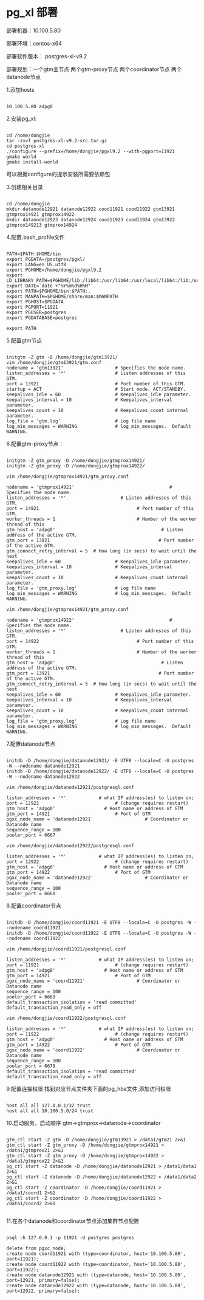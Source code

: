 pg_xl 部署
=======

部署机器：10.100.5.80

部署环境：centos-x64

部署软件版本： postgres-xl-v9.2

部署规划：一个gtm主节点 两个gtm-proxy节点 两个coordinator节点 两个datanode节点

1.添加hosts
<pre><code>
10.100.5.80	adpg0
</code></pre>

2.安装pg_xl:
<pre><code>
cd /home/dongjie
tar -zxvf postgres-xl-v9.2-src.tar.gz
cd postgres-xl
./configure --prefix=/home/dongjie/pgxl9.2 --with-pgport=11921  
gmake world
gmake install-world
</code></pre>
可以根据configure的提示安装所需要依赖包

3.创建相关目录
<pre><code>
cd /home/dongjie
mkdir datanode12921 datanode12922 cood11921 cood11922 gtm13921 gtmprox14921 gtmprox14922
mkdir datanode12923 datanode12924 cood11923 cood11924 gtm13922 gtmprox149213 gtmprox14924
</code></pre>

4.配置.bash_profile文件
<pre><code>
PATH=$PATH:$HOME/bin
export PGDATA=/postgres/pgxl/
export LANG=en_US.utf8
export PGHOME=/home/dongjie/pgxl9.2
export LD_LIBRARY_PATH=$PGHOME/lib:/lib64:/usr/lib64:/usr/local/lib64:/lib:/usr/lib:/usr/local/lib:$LD_LIBRARY_PATH
export DATE=`date +"%Y%m%d%H%M"`
export PATH=$PGHOME/bin:$PATH:.
export MANPATH=$PGHOME/share/man:$MANPATH
export PGHOST=$PGDATA
export PGPORT=11921
export PGUSER=postgres
export PGDATABASE=postgres

export PATH
</code></pre>

5.配置gtm节点
<pre><code>
initgtm -Z gtm -D /home/dongjie/gtm13921/
vim /home/dongjie/gtm13921/gtm.conf
nodename = 'gtm13921'                   # Specifies the node name.
listen_addresses = '*'                  # Listen addresses of this GTM.
port = 13921                            # Port number of this GTM.
startup = ACT                           # Start mode. ACT/STANDBY.
keepalives_idle = 60                    # Keepalives_idle parameter.
keepalives_interval = 10                # Keepalives_interval parameter.
keepalives_count = 10                   # Keepalives_count internal parameter.
log_file = 'gtm.log'                    # Log file name
log_min_messages = WARNING              # log_min_messages.  Default WARNING.
</code></pre>

6.配置gtm-proxy节点：
<pre><code>
initgtm -Z gtm_proxy -D /home/dongjie/gtmprox14921/
initgtm -Z gtm_proxy -D /home/dongjie/gtmprox14922/

vim /home/dongjie/gtmprox14921/gtm_proxy.conf

nodename = 'gtmprox14921'                                   # Specifies the node name.
listen_addresses = '*'                    # Listen addresses of this GTM.
port = 14921                                    # Port number of this GTM.
worker_threads = 1                              # Number of the worker thread of this
gtm_host = 'adpg0'                                       # Listen address of the active GTM.
gtm_port = 13921                                        # Port number of the active GTM.
gtm_connect_retry_interval = 5  # How long (in secs) to wait until the next
keepalives_idle = 60                    # Keepalives_idle parameter.
keepalives_interval = 10                # Keepalives_interval parameter.
keepalives_count = 10                   # Keepalives_count internal parameter.
log_file = 'gtm_proxy.log'              # Log file name
log_min_messages = WARNING              # log_min_messages.  Default WARNING.

vim /home/dongjie/gtmprox14921/gtm_proxy.conf

nodename = 'gtmprox14922'                                   # Specifies the node name.
listen_addresses = '*'                    # Listen addresses of this GTM.
port = 14922                                    # Port number of this GTM.
worker_threads = 1                              # Number of the worker thread of this
gtm_host = 'adpg0'                                       # Listen address of the active GTM.
gtm_port = 13921                                        # Port number of the active GTM.
gtm_connect_retry_interval = 5  # How long (in secs) to wait until the next
keepalives_idle = 60                    # Keepalives_idle parameter.
keepalives_interval = 10                # Keepalives_interval parameter.
keepalives_count = 10                   # Keepalives_count internal parameter.
log_file = 'gtm_proxy.log'              # Log file name
log_min_messages = WARNING              # log_min_messages.  Default WARNING.
</code></pre>

7.配置datanode节点
<pre><code>
initdb -D /home/dongjie/datanode12921/ -E UTF8 --locale=C -U postgres -W --nodename datanode12921
initdb -D /home/dongjie/datanode12922/ -E UTF8 --locale=C -U postgres -W --nodename datanode12922

vim /home/dongjie/datanode12921/postgresql.conf

listen_addresses = '*'            # what IP address(es) to listen on;
port = 12921                            # (change requires restart)
gtm_host = 'adpg0'                  # Host name or address of GTM
gtm_port = 14921                        # Port of GTM
pgxc_node_name = 'datanode12921'                   # Coordinator or Datanode name
sequence_range = 100
pooler_port = 6667

vim /home/dongjie/datanode12922/postgresql.conf

listen_addresses = '*'            # what IP address(es) to listen on;
port = 12922                            # (change requires restart)
gtm_host = 'adpg0'                  # Host name or address of GTM
gtm_port = 14922                        # Port of GTM
pgxc_node_name = 'datanode12922'                   # Coordinator or Datanode name
sequence_range = 100
pooler_port = 6668
</code></pre>

8.配置coordinator节点
<pre><code>
initdb -D /home/dongjie/coord11921 -E UTF8 --locale=C -U postgres -W --nodename coord11921
initdb -D /home/dongjie/coord11922 -E UTF8 --locale=C -U postgres -W --nodename coord11922

vim /home/dongjie/coord11921/postgresql.conf

listen_addresses = '*'            # what IP address(es) to listen on;
port = 11921                            # (change requires restart)
gtm_host = 'adpg0'                  # Host name or address of GTM
gtm_port = 14921                        # Port of GTM
pgxc_node_name = 'coord11921'                   # Coordinator or Datanode name
sequence_range = 100
pooler_port = 6669
default_transaction_isolation = 'read committed'
default_transaction_read_only = off

vim /home/dongjie/coord11922/postgresql.conf

listen_addresses = '*'            # what IP address(es) to listen on;
port = 11922                            # (change requires restart)
gtm_host = 'adpg0'                  # Host name or address of GTM
gtm_port = 14922                        # Port of GTM
pgxc_node_name = 'coord11922'                   # Coordinator or Datanode name
sequence_range = 100
pooler_port = 6670
default_transaction_isolation = 'read committed'
default_transaction_read_only = off
</code></pre>

9.配置连接权限
找到对应节点文件夹下面的pg_hba文件,添加访问权限
<pre><code>
host all all 127.0.0.1/32 trust
host all all 10.100.5.0/24 trust
</code></pre>

10.启动服务，启动顺序 gtm->gtmprox->datanode->coordinator
 <pre><code>
gtm_ctl start -Z gtm -D /home/dongjie/gtm13921 > /data1/gtm21 2>&1
gtm_ctl start -Z gtm_proxy -D /home/dongjie/gtmprox14921 > /data1/gtmprox21 2>&1
gtm_ctl start -Z gtm_proxy -D /home/dongjie/gtmprox14922 > /data1/gtmprox22 2>&1
pg_ctl start -Z datanode -D /home/dongjie/datanode12921 > /data1/data1 2>&1
pg_ctl start -Z datanode -D /home/dongjie/datanode12922 > /data1/data2 2>&1
pg_ctl start -Z coordinator -D /home/dongjie/coord11921 > /data1/coord1 2>&1
pg_ctl start -Z coordinator -D /home/dongjie/coord11922 > /data1/coord2 2>&1
 </code></pre>
 
11.在各个datanode和coordinator节点添加集群节点配置
<pre><code>
psql -h 127.0.0.1 -p 11921 -U postgres postgres

delete from pgxc_node;
create node coord11921 with (type=coordinator, host='10.100.5.80', port=11921);
create node coord11922 with (type=coordinator, host='10.100.5.80', port=11922);
create node datanode12921 with (type=datanode, host='10.100.5.80', port=12921, primary=false);
create node datanode12922 with (type=datanode, host='10.100.5.80', port=12922, primary=false);
</code></pre>